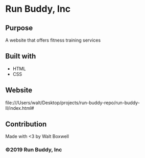 # Run Buddy, Inc

## Purpose
A website that offers fitness training services

## Built with
*   HTML
*   CSS

## Website 
file:///Users/walt/Desktop/projects/run-buddy-repo/run-buddy-II/index.html#

## Contribution
Made with <3 by Walt Boxwell

### ©2019 Run Buddy, Inc
